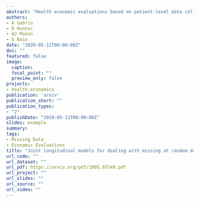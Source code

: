 ```yaml
---
abstract: "Health economic evaluations based on patient-level data collected alongside clinical trials (e.g. health related quality of life and resource use measures) are an important component of the process which informs resource allocation decisions. Almost inevitably, the analysis is complicated by the fact that some individuals drop out from the study, which causes their data to be unobserved at some time point. Current practice performs the evaluation by handling the missing data at the level of aggregated variables (e.g. QALYs), which are obtained by combining the economic data over the duration of the study, and are often conducted under a missing at random (MAR) assumption. However, this approach may lead to incorrect inferences since it ignores the longitudinal nature of the data and may end up discarding a considerable amount of observations from the analysis. We propose the use of joint longitudinal models to extend standard cost-effectiveness analysis methods by taking into account the longitudinal structure and incorporate all available data to improve the estimation of the targeted quantities under MAR. Our approach is compared to popular missingness approaches in trial-based analyses, motivated by an exploratory simulation study, and applied to data from two real case studies."
authors:
- A Gabrio
- R Hunter
- AJ Mason
- G Baio
date: "2020-05-11T00:00:00Z"
doi: ""
featured: false
image:
  caption: 
  focal_point: ""
  preview_only: false
projects: 
- health-economics
publication: 'arxiv'
publication_short: ""
publication_types:
- "2"
publishDate: "2020-05-11T00:00:00Z"
slides: example
summary: 
tags:
- Missing Data
- Economic Evaluations
title: "Joint longitudinal models for dealing with missing at random data in trial-based economic evaluations"
url_code: ""
url_dataset: ""
url_pdf: https://arxiv.org/pdf/1805.07149.pdf
url_project: ""
url_slides: ""
url_source: ""
url_video: ""
---
```




